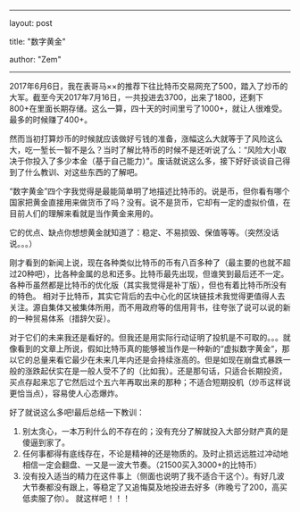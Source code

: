 ﻿---

layout: post

title: "数字黄金"

author: "Zem"

---

2017年6月6日，我在表哥马××的推荐下往比特币交易网充了500，踏入了炒币的大军。截至今天2017年7月16日，一共投进去3700，出来了1800，还剩下800+在里面长期存储。这么一算，四十天的时间里亏了1000+，就让人很难受。最多的时候赚了400+。

然而当初打算炒币的时候就应该做好亏钱的准备，涨幅这么大就等于了风险这么大，吃一堑长一智不是么？当时了解比特币的时候不是还听说了么：“风险大小取决于你投入了多少本金（基于自己能力）”。废话就说这么多，接下好好谈谈自己得到了什么教训、对这些东西的了解吧。

“数字黄金”四个字我觉得是最能简单明了地描述比特币的。说是币，但你看有哪个国家把黄金直接用来做货币了吗？没有。说不是货币，它却有一定的虚拟价值，在目前人们的理解来看就是当作黄金来用的。

它的优点、缺点你想想黄金就知道了：稳定、不易损毁、保值等等。（突然没话说。。。）

刚才看到的新闻上说，现在各种类似比特币的币有八百多种了（最主要的也就不超过20种吧），比各种金属的总和还多。比特币最先出现，但谁笑到最后还不一定。各种币虽然都是比特币的优化版（其实我觉得是补丁版），但也有着比特币所没有的特色。
相对于比特币，其实它背后的去中心化的区块链技术我觉得更值得人去关注。源自集体又被集体所用，而不用政府等的信用背书，往夸张了说可以说的新的一种贸易体系（措辞欠妥）。

对于它们的未来我还是看好的。但我还是用实际行动证明了投机是不可取的。。。就像看到的文章上所说，假如比特币真的能够被当作是一种新的“虚拟数字黄金“，那以它的总量来看它最少在未来几年内还是会持续涨高的。但是如现在崩盘式暴跌一般的涨跌起伏实在是一般人受不了的（比如我）。还是那句话，只适合长期投资，买点存起来忘了它然后过个五六年再取出来的那种；不适合短期投机（炒币这样说更恰当点），容易使人心态爆炸。

好了就说这么多吧!最后总结一下教训：
1. 别太贪心，一本万利什么的不存在的；没有充分了解就投入大部分财产真的是傻逼到家了。
2. 任何事都得有底线存在，不论是精神的还是物质的。及时止损远远胜过冲动地相信一定会翻盘、一又是一波大节奏。（21500买入3000+的比特币）
3. 没有投入适当的精力在这件事上（侧面也说明了我不适合干这个）。有好几波大节奏都没有跟上，等稳定了又追悔莫及地投进去好多（昨晚亏了200，高买低卖服了你）。
就这样吧！！！

